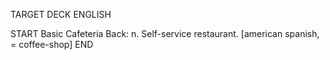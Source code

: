 TARGET DECK
ENGLISH

START
Basic
Cafeteria
Back: n. Self-service restaurant. [american spanish, = coffee-shop]
END

